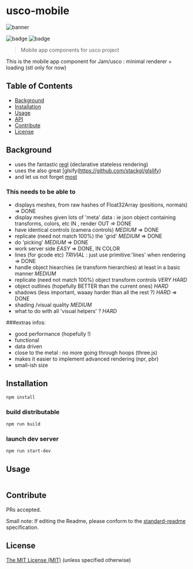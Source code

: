 # usco-mobile

![banner]()

![badge]()
![badge]()

> Mobile app components for usco project

This is the mobile app component for Jam/usco : minimal renderer + loading (stl only for now)

## Table of Contents

- [Background](#background)
- [Installation](#installation)
- [Usage](#usage)
- [API](#api)
- [Contribute](#contribute)
- [License](#license)

## Background

- uses the fantastic [regl](https://github.com/mikolalysenko/regl) (declarative stateless rendering)
- uses the also great [glsify(https://github.com/stackgl/glslify)
- and let us not forget [most]()


### This needs to be able to

- displays meshes, from raw hashes of Float32Array (positions, normals) => DONE
- display meshes given lots of 'meta' data : ie json object containing transforms, colors, etc IN , render OUT => DONE
- have identical controls (camera controls) *MEDIUM* => DONE
- replicate (need not match 100%) the 'grid' *MEDIUM* => DONE
- do 'picking' *MEDIUM* => DONE
- work server side  *EASY* => DONE, IN COLOR
- lines (for gcode etc) *TRIVIAL* : just use primitive:'lines' when rendering => DONE
- handle object hiearchies (ie transform hierarchies) at least in a basic manner *MEDIUM*
- replicate (need not match 100%) object transform controls  *VERY HARD*
- object outlines (hopefully BETTER than the current ones) *HARD*
- shadows (less important, waaay harder than all the rest ?) *HARD* => DONE
- shading /visual quality *MEDIUM*  
- what to do with all 'visual helpers' ? *HARD*

###extras infos:
- good performance (hopefully !)
- functional
- data driven
- close to the metal : no more going through hoops (three.js)
- makes it easier to implement advanced rendering (npr, pbr)
- small-ish size


## Installation


```
npm install
```

### build distributable

```
npm run build
```

### launch dev server

```
npm run start-dev
```




## Usage

```
```

## Contribute

PRs accepted.

Small note: If editing the Readme, please conform to the [standard-readme](https://github.com/RichardLitt/standard-readme) specification.


## License

[The MIT License (MIT)](https://github.com/kaosat-dev/shader-fu/blob/master/LICENSE)
(unless specified otherwise)
